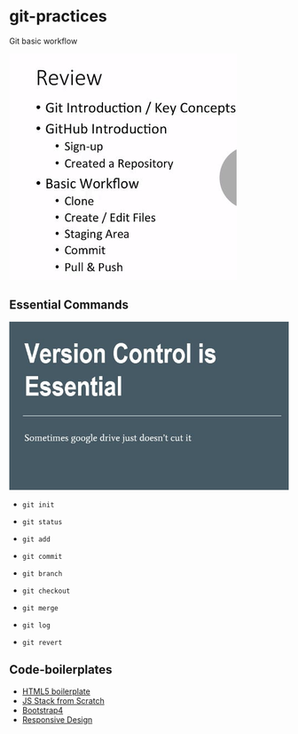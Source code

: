 # git-practices
Git basic workflow

![Git practices](https://github.com/dianavile/git-practices/blob/main/Git-Github.JPG)

## Essential Commands
![Version Control](https://github.com/dianavile/git-practices/blob/main/VersionControl.JPG)
- ```git init```
- ```git status```
- ```git add```
- ```git commit```

- ```git branch```
- ```git checkout```
- ```git merge```
- ```git log```
- ```git revert```

## Code-boilerplates
- [HTML5 boilerplate](https://github.com/h5bp/html5-boilerplate/blob/v4.3.0/doc/TOC.md)
- [JS Stack from Scratch](https://github.com/verekia/js-stack-from-scratch)
- [Bootstrap4](https://getbootstrap.com/docs/4.5/getting-started/introduction/)
- [Responsive Design](https://github.com/verekia/initializr-template)

